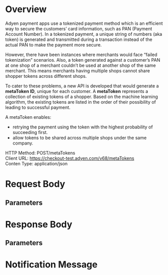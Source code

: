 # Overview  
Adyen payment apps use a tokenized payment method which is an efficient way to secure the customers’ card information, such as PAN (Payment Account Number). In a tokenized payment, a unique string of numbers (aka token) is generated and transmitted during a transaction instead of the actual PAN to make the payment more secure.  

However, there have been instances where merchants would face “failed tokenization” scenarios. Also, a token generated against a customer’s PAN at one shop of a merchant couldn’t be used at another shop of the same merchant. This means merchants having multiple shops cannot share shopper tokens across different shops.  

To cater to these problems, a new API is developed that would generate a **metaToken ID**, unique for each customer. A **metaToken** represents a collection of existing tokens of a shopper. Based on the machine learning algorithm, the existing tokens are listed in the order of their possibility of leading to successful payment.  

A metaToken enables:  
- retrying the payment using the token with the highest probability of succeeding first.
- allow tokens to be shared across multiple shops under the same company.


HTTP Method: POST/metaTokens  
Client URL: https://checkout-test.adyen.com/v68/metaTokens  
Conten Type: application/json
# Request Body  
## Parameters  
# Response Body  
## Parameters  
# Notification Message
